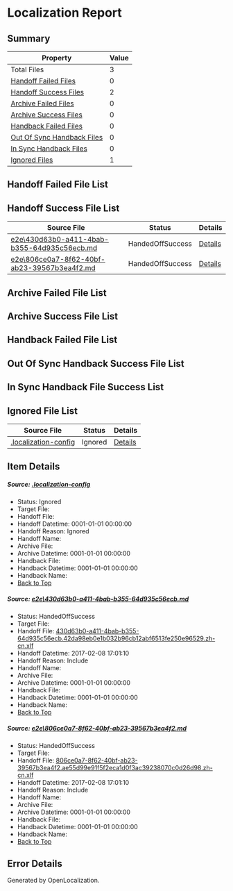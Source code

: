 # <a name='report-top'></a> Localization Report

## Summary
 Property | Value 
 -------- | ----- 
 Total Files | 3
[ Handoff Failed Files ](#handoff-failed-list)| 0
[ Handoff Success Files ](#handoff-success-list)| 2
[ Archive Failed Files ](#archive-failed-list)| 0
[ Archive Success Files ](#archive-success-list)| 0
[ Handback Failed Files ](#handback-failed-list)| 0
[ Out Of Sync Handback Files ](#outofsync-handback-success-list)| 0
[ In Sync Handback Files ](#insync-handback-success-list)| 0
[ Ignored Files ](#ignored-list)| 1

## <a name='handoff-failed-list'></a> Handoff Failed File List

## <a name='handoff-success-list'></a> Handoff Success File List
 Source File | Status | Details 
 ----------- | ------ | ------- 
 [e2e\430d63b0-a411-4bab-b355-64d935c56ecb.md](https://github.com/OpenLocalizationTestOrg/ol-test0/blob/46fd60ea6a0a26ecb70ce24a50fd565ddcba8768/e2e/430d63b0-a411-4bab-b355-64d935c56ecb.md) | HandedOffSuccess | [Details](#d683eb03ae7132bd7cfb3a14f95e0fbf19c7dd251)
 [e2e\806ce0a7-8f62-40bf-ab23-39567b3ea4f2.md](https://github.com/OpenLocalizationTestOrg/ol-test0/blob/46fd60ea6a0a26ecb70ce24a50fd565ddcba8768/e2e/806ce0a7-8f62-40bf-ab23-39567b3ea4f2.md) | HandedOffSuccess | [Details](#38c85c5bb324d1ef54726e937473f4307d8b4d5f2)

## <a name='archive-failed-list'></a> Archive Failed File List

## <a name='archive-success-list'></a> Archive Success File List

## <a name='handback-failed-list'></a> Handback Failed File List

## <a name='outofsync-handback-success-list'></a> Out Of Sync Handback Success File List

## <a name='insync-handback-success-list'></a> In Sync Handback File Success List

## <a name='ignored-list'></a> Ignored File List
 Source File | Status | Details 
 ----------- | ------ | ------- 
 [.localization-config](https://github.com/OpenLocalizationTestOrg/ol-test0/blob/46fd60ea6a0a26ecb70ce24a50fd565ddcba8768/.localization-config) | Ignored | [Details](#cb0632cf59c1387fc1742bfb9fa3c47f87e2e5c90)

## Item Details
##### <a name='cb0632cf59c1387fc1742bfb9fa3c47f87e2e5c90'></a> Source: [.localization-config](https://github.com/OpenLocalizationTestOrg/ol-test0/blob/46fd60ea6a0a26ecb70ce24a50fd565ddcba8768/.localization-config)
* Status: Ignored
* Target File: 
* Handoff File: 
* Handoff Datetime: 0001-01-01 00:00:00
* Handoff Reason: Ignored
* Handoff Name: 
* Archive File: 
* Archive Datetime: 0001-01-01 00:00:00
* Handback File: 
* Handback Datetime: 0001-01-01 00:00:00
* Handback Name: 
* [Back to Top](#report-top)

##### <a name='d683eb03ae7132bd7cfb3a14f95e0fbf19c7dd251'></a> Source: [e2e\430d63b0-a411-4bab-b355-64d935c56ecb.md](https://github.com/OpenLocalizationTestOrg/ol-test0/blob/46fd60ea6a0a26ecb70ce24a50fd565ddcba8768/e2e/430d63b0-a411-4bab-b355-64d935c56ecb.md)
* Status: HandedOffSuccess
* Target File: 
* Handoff File: [430d63b0-a411-4bab-b355-64d935c56ecb.42da98eb0e1b032b96cb12abf6513fe250e96529.zh-cn.xlf](https://github.com/OpenLocalizationTestOrg/ol-test0-handoff/blob/a486f533bee14d7a51efaae31e71b56cdb2f227b/ol-handoff/OpenLocalizationTestOrg/ol-test0-zhcn/shujia/ht/430d63b0-a411-4bab-b355-64d935c56ecb.42da98eb0e1b032b96cb12abf6513fe250e96529.zh-cn.xlf)
* Handoff Datetime: 2017-02-08 17:01:10
* Handoff Reason: Include
* Handoff Name: 
* Archive File: 
* Archive Datetime: 0001-01-01 00:00:00
* Handback File: 
* Handback Datetime: 0001-01-01 00:00:00
* Handback Name: 
* [Back to Top](#report-top)

##### <a name='38c85c5bb324d1ef54726e937473f4307d8b4d5f2'></a> Source: [e2e\806ce0a7-8f62-40bf-ab23-39567b3ea4f2.md](https://github.com/OpenLocalizationTestOrg/ol-test0/blob/46fd60ea6a0a26ecb70ce24a50fd565ddcba8768/e2e/806ce0a7-8f62-40bf-ab23-39567b3ea4f2.md)
* Status: HandedOffSuccess
* Target File: 
* Handoff File: [806ce0a7-8f62-40bf-ab23-39567b3ea4f2.ae55d99e91f5f2eca1d0f3ac39238070c0d26d98.zh-cn.xlf](https://github.com/OpenLocalizationTestOrg/ol-test0-handoff/blob/a486f533bee14d7a51efaae31e71b56cdb2f227b/ol-handoff/OpenLocalizationTestOrg/ol-test0-zhcn/shujia/ht/806ce0a7-8f62-40bf-ab23-39567b3ea4f2.ae55d99e91f5f2eca1d0f3ac39238070c0d26d98.zh-cn.xlf)
* Handoff Datetime: 2017-02-08 17:01:10
* Handoff Reason: Include
* Handoff Name: 
* Archive File: 
* Archive Datetime: 0001-01-01 00:00:00
* Handback File: 
* Handback Datetime: 0001-01-01 00:00:00
* Handback Name: 
* [Back to Top](#report-top)


## Error Details

Generated by OpenLocalization.
